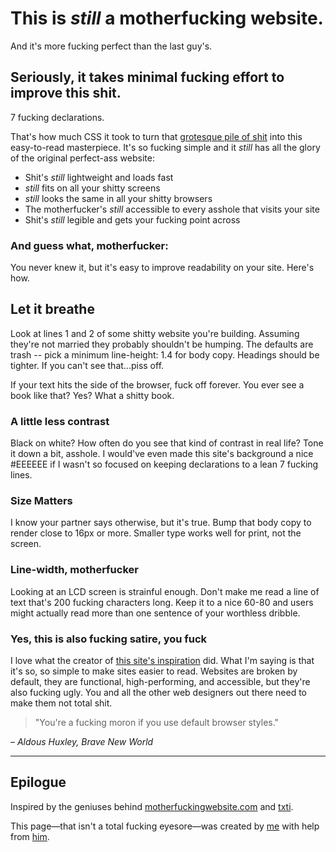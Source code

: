 <!DOCTYPE html>
<html>
<head>
	<meta charset="utf-8">
	<title>Better MotherFucking Website</title>
</head>
<body>
	<h1>This is <em>still</em> a motherfucking website.</h1>
		<aside>And it's more fucking perfect than the last guy's.</aside>
	<h2>Seriously, it takes minimal fucking effort to improve this shit.</h2>
		<p>7 fucking declarations.</p>
		<p>That's how much CSS it took to turn that <a href="http://motherfuckingwebsite.com">grotesque pile of shit</a> into this easy-to-read masterpiece. It's so fucking simple and it <em>still</em> has all the glory of the original perfect-ass website:</p>
	<ul>
		<li>Shit's <em>still</em> lightweight and loads fast</li>
		<li><em>still</em> fits on all your shitty screens</li>
		<li><em>still</em> looks the same in all your shitty browsers</li>
		<li>The motherfucker's <em>still</em> accessible to every asshole that visits your site</li>
		<li>Shit's <em>still</em> legible and gets your fucking point across</li>
	</ul>
	<h3>And guess what, motherfucker:</h3>
	<p>You never knew it, but it's easy to improve readability on your site. Here's how.</p>
	<h2>Let it breathe</h2>
	<p>Look at lines 1 and 2 of some shitty website you're building. Assuming they're not married they probably shouldn't be humping. The defaults are trash -- pick a minimum line-height: 1.4 for body copy. Headings should be tighter. If you can't see that...piss off.</p>
	<p>If your text hits the side of the browser, fuck off forever. You ever see a book like that? Yes? What a shitty book.</p>
	<h3>A little less contrast</h3>
	<p>Black on white? How often do you see that kind of contrast in real life? Tone it down a bit, asshole. I would've even made this site's background a nice #EEEEEE if I wasn't so focused on keeping declarations to a lean 7 fucking lines.</p>
	<h3>Size Matters</h3>
	<p>I know your partner says otherwise, but it's true. Bump that body copy to render close to 16px or more. Smaller type works well for print, not the screen.</p>
	<h3>Line-width, motherfucker</h3>
	<p>Looking at an LCD screen is strainful enough. Don't make me read a line of text that's 200 fucking characters long. Keep it to a nice 60-80 and users might actually read more than one sentence of your worthless dribble.</p>
	<h3>Yes, this is also fucking satire, you fuck</h3>
	<p>I love what the creator of <a href="http://motherfuckingwebsite.com">this site's inspiration</a> did. What I'm saying is that it's so, so simple to make sites easier to read. Websites are broken by default, they are functional, high-performing, and accessible, but they're also fucking ugly. You and all the other web designers out there need to make them not total shit.</p>
	<blockquote>
    <p>"You're a fucking moron if you use default browser styles." </p>
	</blockquote>
	<cite>– Aldous Huxley, Brave New World</cite>
	<hr>
	<h2>Epilogue</h2>
	<p>Inspired by the geniuses behind <a href="http://motherfuckingwebsite.com">motherfuckingwebsite.com</a> and <a href="http://txti.es"> txti</a>.</p>
	<p>This page—that isn't a total fucking eyesore—was created by <a href="https://twitter.com/drew_mc">me</a> with help from <a href="https://twitter.com/gabehammersmith"> him</a>.</p>
</body>
</html>